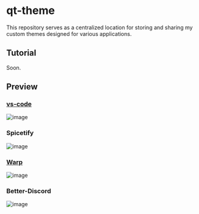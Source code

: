 # qt-theme

This repository serves as a centralized location for storing and sharing my custom themes designed for various applications.

## Tutorial

Soon.

## Preview

### [vs-code](https://vscodethemes.com/e/qnton.qt/qt)
![image](https://github.com/qnton/qt-theme/assets/47970111/b4126f1b-91dc-499e-9366-71bc6ad3b75a)

### Spicetify
![image](https://github.com/qnton/qt-theme/assets/47970111/d2cb9967-dd08-41ce-8a50-cc935907d776)

### [Warp](https://www.npmjs.com/package/hyper-qt)
![image](https://github.com/qnton/qt-theme/assets/47970111/35c286ac-fed6-4e7f-97b4-f4d15bc7a0e1)

### Better-Discord
![image](https://github.com/qnton/qt-theme/assets/47970111/c357aba8-69cd-408a-801a-b2a41f99118a)
